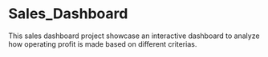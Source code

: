 # Sales_Dashboard
This sales dashboard project showcase an interactive dashboard to analyze how operating profit is made based on different criterias.
